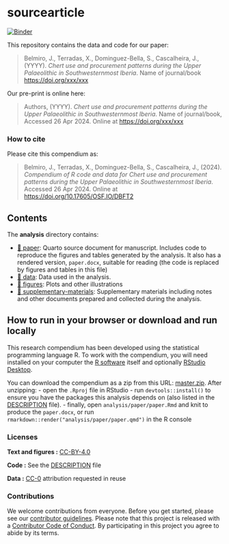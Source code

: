 
<!-- README.md is generated from README.Rmd. Please edit that file -->

# sourcearticle

[![Binder](https://mybinder.org/badge_logo.svg)](https://mybinder.org/v2/gh/jbelmiro/sourcearticle/master?urlpath=rstudio)

This repository contains the data and code for our paper:

> Belmiro, J., Terradas, X., Dominguez-Bella, S., Cascalheira, J.,
> (YYYY). *Chert use and procurement patterns during the Upper
> Palaeolithic in Southwesternmost Iberia*. Name of journal/book
> <https://doi.org/xxx/xxx>

Our pre-print is online here:

> Authors, (YYYY). *Chert use and procurement patterns during the Upper
> Palaeolithic in Southwesternmost Iberia*. Name of journal/book,
> Accessed 26 Apr 2024. Online at <https://doi.org/xxx/xxx>

### How to cite

Please cite this compendium as:

> Belmiro, J., Terradas, X., Dominguez-Bella, S., Cascalheira, J.,
> (2024). *Compendium of R code and data for Chert use and procurement
> patterns during the Upper Palaeolithic in Southwesternmost Iberia*.
> Accessed 26 Apr 2024. Online at
> <https://doi.org/10.17605/OSF.IO/DBFT2>

## Contents

The **analysis** directory contains:

- [:file_folder: paper](/analysis/paper): Quarto source document for
  manuscript. Includes code to reproduce the figures and tables
  generated by the analysis. It also has a rendered version,
  `paper.docx`, suitable for reading (the code is replaced by figures
  and tables in this file)
- [:file_folder: data](/analysis/data): Data used in the analysis.
- [:file_folder: figures](/analysis/figures): Plots and other
  illustrations
- [:file_folder:
  supplementary-materials](/analysis/supplementary-materials):
  Supplementary materials including notes and other documents prepared
  and collected during the analysis.

## How to run in your browser or download and run locally

This research compendium has been developed using the statistical
programming language R. To work with the compendium, you will need
installed on your computer the [R
software](https://cloud.r-project.org/) itself and optionally [RStudio
Desktop](https://rstudio.com/products/rstudio/download/).

You can download the compendium as a zip from this URL:
[master.zip](/archive/master.zip). After unzipping: - open the `.Rproj`
file in RStudio - run `devtools::install()` to ensure you have the
packages this analysis depends on (also listed in the
[DESCRIPTION](/DESCRIPTION) file). - finally, open
`analysis/paper/paper.Rmd` and knit to produce the `paper.docx`, or run
`rmarkdown::render("analysis/paper/paper.qmd")` in the R console

### Licenses

**Text and figures :**
[CC-BY-4.0](http://creativecommons.org/licenses/by/4.0/)

**Code :** See the [DESCRIPTION](DESCRIPTION) file

**Data :** [CC-0](http://creativecommons.org/publicdomain/zero/1.0/)
attribution requested in reuse

### Contributions

We welcome contributions from everyone. Before you get started, please
see our [contributor guidelines](CONTRIBUTING.md). Please note that this
project is released with a [Contributor Code of Conduct](CONDUCT.md). By
participating in this project you agree to abide by its terms.
